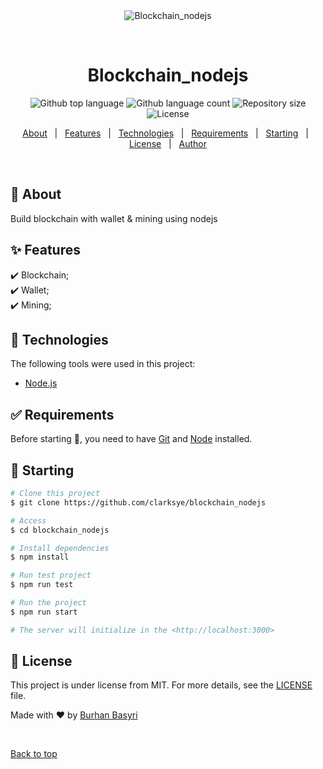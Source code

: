 <div align="center" id="top"> 
  <img src="./.github/app.gif" alt="Blockchain_nodejs" />

  &#xa0;

  <!-- <a href="https://blockchain_nodejs.netlify.app">Demo</a> -->
</div>

<h1 align="center">Blockchain_nodejs</h1>

<p align="center">
  <img alt="Github top language" src="https://img.shields.io/github/languages/top/clarksye/blockchain_nodejs?color=56BEB8">

  <img alt="Github language count" src="https://img.shields.io/github/languages/count/clarksye/blockchain_nodejs?color=56BEB8">

  <img alt="Repository size" src="https://img.shields.io/github/repo-size/clarksye/blockchain_nodejs?color=56BEB8">

  <img alt="License" src="https://img.shields.io/github/license/clarksye/blockchain_nodejs?color=56BEB8">

  <!-- <img alt="Github issues" src="https://img.shields.io/github/issues/clarksye/blockchain_nodejs?color=56BEB8" /> -->

  <!-- <img alt="Github forks" src="https://img.shields.io/github/forks/clarksye/blockchain_nodejs?color=56BEB8" /> -->

  <!-- <img alt="Github stars" src="https://img.shields.io/github/stars/clarksye/blockchain_nodejs?color=56BEB8" /> -->
</p>

<!-- Status -->

<!-- <h4 align="center"> 
	🚧  Blockchain_nodejs 🚀 Under construction...  🚧
</h4> 

<hr> -->

<p align="center">
  <a href="#dart-about">About</a> &#xa0; | &#xa0; 
  <a href="#sparkles-features">Features</a> &#xa0; | &#xa0;
  <a href="#rocket-technologies">Technologies</a> &#xa0; | &#xa0;
  <a href="#white_check_mark-requirements">Requirements</a> &#xa0; | &#xa0;
  <a href="#checkered_flag-starting">Starting</a> &#xa0; | &#xa0;
  <a href="#memo-license">License</a> &#xa0; | &#xa0;
  <a href="https://github.com/clarksye" target="_blank">Author</a>
</p>

<br>

## :dart: About ##

Build blockchain with wallet & mining using nodejs

## :sparkles: Features ##

:heavy_check_mark: Blockchain;\
:heavy_check_mark: Wallet;\
:heavy_check_mark: Mining;

## :rocket: Technologies ##

The following tools were used in this project:

- [Node.js](https://nodejs.org/en/)

## :white_check_mark: Requirements ##

Before starting :checkered_flag:, you need to have [Git](https://git-scm.com) and [Node](https://nodejs.org/en/) installed.

## :checkered_flag: Starting ##

```bash
# Clone this project
$ git clone https://github.com/clarksye/blockchain_nodejs

# Access
$ cd blockchain_nodejs

# Install dependencies
$ npm install

# Run test project
$ npm run test

# Run the project
$ npm run start

# The server will initialize in the <http://localhost:3000>
```

## :memo: License ##

This project is under license from MIT. For more details, see the [LICENSE](LICENSE.md) file.


Made with :heart: by <a href="https://github.com/clarksye" target="_blank">Burhan Basyri</a>

&#xa0;

<a href="#top">Back to top</a>
